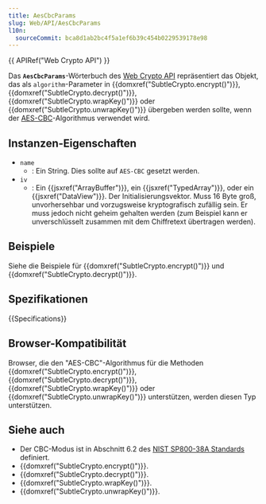 ```yaml
---
title: AesCbcParams
slug: Web/API/AesCbcParams
l10n:
  sourceCommit: bca8d1ab2bc4f5a1ef6b39c454b0229539178e98
---
```


{{ APIRef("Web Crypto API") }}

Das **`AesCbcParams`**-Wörterbuch des [Web Crypto API](/de/docs/Web/API/Web_Crypto_API) repräsentiert das Objekt, das als `algorithm`-Parameter in {{domxref("SubtleCrypto.encrypt()")}}, {{domxref("SubtleCrypto.decrypt()")}}, {{domxref("SubtleCrypto.wrapKey()")}} oder {{domxref("SubtleCrypto.unwrapKey()")}} übergeben werden sollte, wenn der [AES-CBC](/de/docs/Web/API/SubtleCrypto/encrypt#aes-cbc)-Algorithmus verwendet wird.

## Instanzen-Eigenschaften

- `name`
  - : Ein String. Dies sollte auf `AES-CBC` gesetzt werden.
- `iv`
  - : Ein {{jsxref("ArrayBuffer")}}, ein {{jsxref("TypedArray")}}, oder ein {{jsxref("DataView")}}. Der Initialisierungsvektor. Muss 16 Byte groß, unvorhersehbar und vorzugsweise kryptografisch zufällig sein. Er muss jedoch nicht geheim gehalten werden (zum Beispiel kann er unverschlüsselt zusammen mit dem Chiffretext übertragen werden).

## Beispiele

Siehe die Beispiele für {{domxref("SubtleCrypto.encrypt()")}} und {{domxref("SubtleCrypto.decrypt()")}}.

## Spezifikationen

{{Specifications}}

## Browser-Kompatibilität

Browser, die den "AES-CBC"-Algorithmus für die Methoden {{domxref("SubtleCrypto.encrypt()")}}, {{domxref("SubtleCrypto.decrypt()")}}, {{domxref("SubtleCrypto.wrapKey()")}} oder {{domxref("SubtleCrypto.unwrapKey()")}} unterstützen, werden diesen Typ unterstützen.

## Siehe auch

- Der CBC-Modus ist in Abschnitt 6.2 des [NIST SP800-38A Standards](https://nvlpubs.nist.gov/nistpubs/Legacy/SP/nistspecialpublication800-38a.pdf#%5B%7B%22num%22%3A70%2C%22gen%22%3A0%7D%2C%7B%22name%22%3A%22Fit%22%7D%5D) definiert.
- {{domxref("SubtleCrypto.encrypt()")}}.
- {{domxref("SubtleCrypto.decrypt()")}}.
- {{domxref("SubtleCrypto.wrapKey()")}}.
- {{domxref("SubtleCrypto.unwrapKey()")}}.
